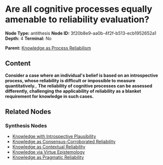 # Are all cognitive processes equally amenable to reliability evaluation?

**Node Type:** antithesis
**Node ID:** 3f20b8e9-aa0b-4f2f-b513-ecb1952652a1
**Depth:** 4
**Terminal:** No

**Parent:** [Knowledge as Process Reliabilism](knowledge-as-process-reliabilism-synthesis-f9682ae0-9fae-4876-9211-41b01f535e9f.md)

## Content

**Consider a case where an individual's belief is based on an introspective process, whose reliability is difficult or impossible to measure quantitatively.**, **The reliability of cognitive processes can be assessed differently, challenging the applicability of reliability as a blanket requirement for knowledge in such cases.**

## Related Nodes

### Synthesis Nodes

- [Knowledge with Introspective Plausibility](knowledge-with-introspective-plausibility-synthesis-b633a7c0-b418-4f40-b5de-8692c08ed5b3.md)
- [Knowledge as Consensus-Corroborated Reliability](knowledge-as-consensus-corroborated-reliability-synthesis-76044011-28d2-4238-a2db-4480646bc6ce.md)
- [Knowledge as Contextual Reliability](knowledge-as-contextual-reliability-synthesis-278d783d-9ad5-4866-bb64-2e18e940ce6a.md)
- [Knowledge via Virtue Epistemology](knowledge-via-virtue-epistemology-synthesis-478682f6-2e0a-41f5-9531-cb35bd3067e2.md)
- [Knowledge as Pragmatic Reliability](knowledge-as-pragmatic-reliability-synthesis-a734616f-8844-4f15-86af-dbd4bd0c424a.md)
